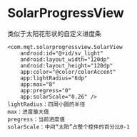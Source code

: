 # SolarProgressView
类似于太阳花形状的自定义进度条


    <com.mqt.solarprogressview.SolarView
        android:id="@+id/sv_light"
        android:layout_width="120dp"
        android:layout_height="120dp"
        app:color="@color/colorAccent"
        app:lightRadius="6dp"
        app:max="8"
        app:pregress="0"
        app:solarScale="0.26" />
    lightRadius：四周小圆的半径
    max：进度最大值
    pregress：当前进度值
    solarScale：中间“太阳”占整个控件的百分比0-1
